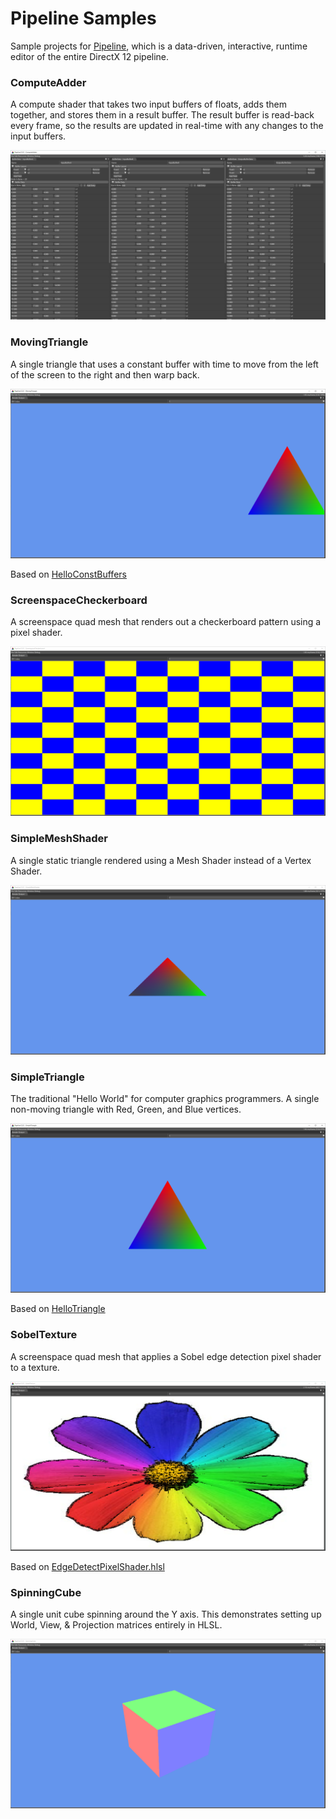 # Pipeline Samples
Sample projects for [Pipeline](http://pipeline.graphics/), which is a data-driven, interactive, runtime editor of the entire DirectX 12 pipeline.

### ComputeAdder

A compute shader that takes two input buffers of floats, adds them together, and stores them in a result buffer. The result buffer is read-back every frame, so the results are updated in real-time with any changes to the input buffers.

![](/ComputeAdder/ComputeAdder.png)

### MovingTriangle

A single triangle that uses a constant buffer with time to move from the left of the screen to the right and then warp back.

![](/MovingTriangle/MovingTriangle.png)

Based on [HelloConstBuffers](https://github.com/microsoft/DirectX-Graphics-Samples/tree/master/Samples/Desktop/D3D12HelloWorld/src/HelloConstBuffers)

### ScreenspaceCheckerboard

A screenspace quad mesh that renders out a checkerboard pattern using a pixel shader.

![](/ScreenspaceCheckerboard/ScreenspaceCheckerboard.png)

### SimpleMeshShader

A single static triangle rendered using a Mesh Shader instead of a Vertex Shader.

![](/SimpleMeshShader/SimpleMeshShader.png)

### SimpleTriangle

The traditional "Hello World" for computer graphics programmers. A single non-moving triangle with Red, Green, and Blue vertices.

![](/SimpleTriangle/SimpleTriangle.png)

Based on [HelloTriangle](https://github.com/microsoft/DirectX-Graphics-Samples/tree/master/Samples/Desktop/D3D12HelloWorld/src/HelloTriangle)

### SobelTexture

A screenspace quad mesh that applies a Sobel edge detection pixel shader to a texture.

![](/SobelTexture/SobelTexture.png)

Based on [EdgeDetectPixelShader.hlsl](https://github.com/microsoft/DirectX-Graphics-Samples/blob/master/Samples/Desktop/D3D12PipelineStateCache/src/EdgeDetectPixelShader.hlsl)

### SpinningCube

A single unit cube spinning around the Y axis. This demonstrates setting up World, View, & Projection matrices entirely in HLSL.

![](/SpinningCube/SpinningCube.png)
